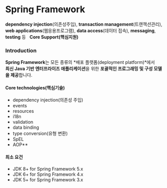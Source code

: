# Spring Framework

**dependency injection**(의존성주입), **transaction management**(트랜잭션관리),  
**web applications**(웹응용프로그램), **data access**(데이터 접속), **messaging**, **testing**  등  
**Core Support(핵심지원)**  

### Introduction
**Spring Framework**는 모든 종류의 *배포 플랫폼(deployment platform)*에서  
**최신 Java 기반 엔터프라이즈 애플리케이션**을 위한 **포괄적인 프로그래밍 및 구성 모델을 제공**합니다.  

#### Core technologies(핵심기술)
- dependency injection(의존성 주입)
- events
- resources
- i18n
- validation
- data binding
- type conversion(유형 변환)
- SpEL
- AOP**

#### 최소 요건
 - JDK 8+ for Spring Framework 5.x
 - JDK 6+ for Spring Framework 4.x
 - JDK 5+ for Spring Framework 3.x
 



